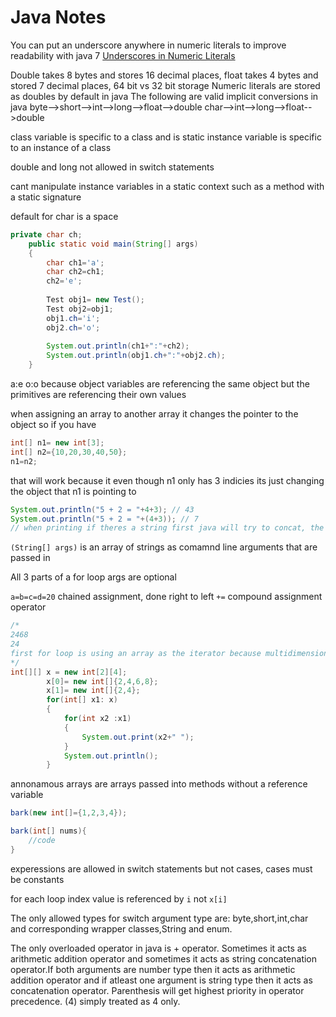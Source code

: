 # Java Notes

You can put an underscore anywhere in numeric literals to improve readability with java 7 [Underscores in Numeric Literals](https://docs.oracle.com/javase/7/docs/technotes/guides/language/underscores-literals.html)

Double takes 8 bytes and stores 16 decimal places, float takes 4 bytes and stored 7 decimal places, 64 bit vs 32 bit storage
Numeric literals are stored as doubles by default in java
The following are valid implicit conversions in java byte-->short-->int-->long-->float-->double char-->int-->long-->float-->double

class variable is specific to a class and is static
instance variable is specific to an instance of a class 

double and long not allowed in switch statements

cant manipulate instance variables in a static context such as a method with a static signature

default for char is a space

```java
private char ch;
	public static void main(String[] args) 
	{
		char ch1='a';
		char ch2=ch1;
		ch2='e';
 
		Test obj1= new Test();
		Test obj2=obj1;
		obj1.ch='i';
		obj2.ch='o';
 
		System.out.println(ch1+":"+ch2);
		System.out.println(obj1.ch+":"+obj2.ch);		
	}
```
a:e
o:o 
because object variables are referencing the same object but the primitives are referencing their own values

when assigning an array to another array it changes the pointer to the object so if you have 
```java
int[] n1= new int[3];
int[] n2={10,20,30,40,50};
n1=n2;
``` 
that will work because it even though n1 only has 3 indicies its just changing the object that n1 is pointing to 

```java
System.out.println("5 + 2 = "+4+3); // 43
System.out.println("5 + 2 = "+(4+3)); // 7
// when printing if theres a string first java will try to concat, the parenthesis puts the 4+3 in a higher order of operations 
```

`(String[] args)` is an array of strings as comamnd line arguments that are passed in

All 3 parts of a for loop args are optional

`a=b=c=d=20` chained assignment, done right to left
`+=` compound assignment operator

```java
/*
2468
24
first for loop is using an array as the iterator because multidimensional arrays are an array of arrays
*/
int[][] x = new int[2][4];
		x[0]= new int[]{2,4,6,8};
		x[1]= new int[]{2,4};
		for(int[] x1: x)
		{
			for(int x2 :x1)
			{
				System.out.print(x2+" ");
			}
			System.out.println();
		}
```

annonamous arrays are arrays passed into methods without a reference variable
```java
bark(new int[]={1,2,3,4});

bark(int[] nums){
	//code 
}
```

experessions are allowed in switch statements but not cases, cases must be constants

for each loop index value is referenced by `i` not `x[i]`

The only allowed types for switch argument type are: byte,short,int,char and corresponding wrapper classes,String and enum.

The only overloaded operator in java is + operator. Sometimes it acts as arithmetic addition operator and sometimes it acts as string concatenation operator.If both arguments are number type then it acts as arithmetic addition operator and if atleast one argument is string type then it acts as concatenation operator. Parenthesis will get highest priority in operator precedence. (4) simply treated as 4 only.